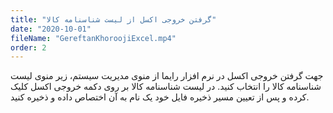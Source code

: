 ```yaml
---
title: "گرفتن خروجی اکسل از لیست شناسنامه کالا"
date: "2020-10-01"
fileName: "GereftanKhoroojiExcel.mp4"
order: 2
---
```


جهت گرفتن خروجی اکسل در نرم افزار رایما از منوی مدیریت سیستم، زیر منوی لیست شناسنامه کالا را انتخاب کنید. در لیست شناسنامه کالا بر روی دکمه خروجی اکسل کلیک کرده و پس از تعیین مسیر ذخیره فایل خود یک نام به آن اختصاص داده و ذخیره کنید.
